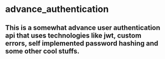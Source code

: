 # advance_authentication

## This is a somewhat advance user authentication api that uses technologies like jwt, custom errors, self implemented password hashing and some other cool stuffs.
